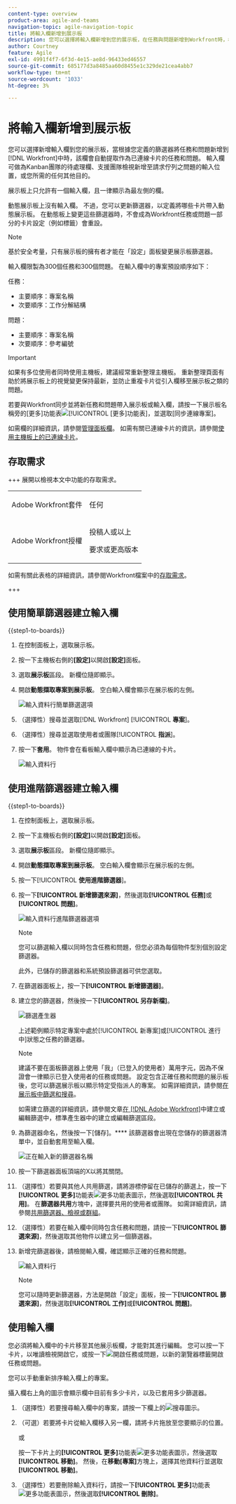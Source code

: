 ```yaml
---
content-type: overview
product-area: agile-and-teams
navigation-topic: agile-navigation-topic
title: 將輸入欄新增到展示板
description: 您可以選擇將輸入欄新增到您的展示板，在任務與問題新增到Workfront時，根據您定義的篩選器自動提取作為連線卡片。
author: Courtney
feature: Agile
exl-id: 4991f4f7-6f3d-4e15-ae8d-96433ed46557
source-git-commit: 685177d3a8485aa60d8455e1c329de21cea4abb7
workflow-type: tm+mt
source-wordcount: '1033'
ht-degree: 3%

---
```


# 將輸入欄新增到展示板

<!-- Audited: 5/2025 -->

您可以選擇新增輸入欄到您的展示板，當根據您定義的篩選器將任務和問題新增到[!DNL Workfront]中時，該欄會自動提取作為已連線卡片的任務和問題。 輸入欄可做為Kanban團隊的待處理欄、支援團隊檢視新增至請求佇列之問題的輸入位置，或您所需的任何其他目的。

展示板上只允許有一個輸入欄，且一律顯示為最左側的欄。

動態展示板上沒有輸入欄。 不過，您可以更新篩選器，以定義將哪些卡片帶入動態展示板。 在動態板上變更這些篩選器時，不會成為Workfront任務或問題一部分的卡片設定（例如標籤）會重設。

>[!NOTE]
>
>基於安全考量，只有展示板的擁有者才能在「設定」面板變更展示板篩選器。

輸入欄限製為300個任務和300個問題。 在輸入欄中的專案預設順序如下：

任務：

* 主要順序：專案名稱
* 次要順序：工作分解結構

問題：

* 主要順序：專案名稱
* 次要順序：參考編號

>[!IMPORTANT]
>
>如果有多位使用者同時使用主機板，建議經常重新整理主機板。 重新整理頁面有助於將展示板上的視覺變更保持最新，並防止重複卡片從引入欄移至展示板之類的問題。
>
>若要與Workfront同步並將新任務和問題帶入展示板或輸入欄，請按一下展示板名稱旁的[更多]功能表![[!UICONTROL [更多]功能表]](assets/more-menu.png)，並選取[同步連線專案]。

如需欄的詳細資訊，請參閱[管理面板欄](/help/quicksilver/agile/get-started-with-boards/manage-board-columns.md)。 如需有關已連線卡片的資訊，請參閱[使用主機板上的已連線卡片](/help/quicksilver/agile/get-started-with-boards/connected-cards.md)。

## 存取需求

+++ 展開以檢視本文中功能的存取需求。

<table style="table-layout:auto"> 
 <col> 
 <col> 
 <tbody> 
  <tr> 
   <td role="rowheader">Adobe Workfront套件</td> 
   <td> <p>任何</p> </td> 
  </tr> 
  <tr> 
   <td role="rowheader">Adobe Workfront授權</td> 
   <td> 
   <p>投稿人或以上</p> 
   <p>要求或更高版本</p>
   </td> 
  </tr> 
 </tbody> 
</table>

如需有關此表格的詳細資訊，請參閱Workfront檔案中的[存取需求](/help/quicksilver/administration-and-setup/add-users/access-levels-and-object-permissions/access-level-requirements-in-documentation.md)。

+++

## 使用簡單篩選器建立輸入欄

{{step1-to-boards}}

1. 在控制面板上，選取展示板。
1. 按一下主機板右側的&#x200B;**[設定]**&#x200B;以開啟&#x200B;**[設定]**&#x200B;面板。
1. 選取&#x200B;**展示板**&#x200B;區段。 新欄位隨即顯示。
1. 開啟&#x200B;**動態擷取專案到展示板**。 空白輸入欄會顯示在展示板的左側。

   ![輸入資料行簡單篩選選項](assets/board-section.png)

1. （選擇性）搜尋並選取[!DNL Workfront] [!UICONTROL **專案**]。
1. （選擇性）搜尋並選取使用者或團隊&#x200B;[!UICONTROL **指派**]。
1. 按一下&#x200B;**套用**。 物件會在看板輸入欄中顯示為已連線的卡片。

   ![輸入資料行](assets/intake-column-added3.png)

## 使用進階篩選器建立輸入欄

{{step1-to-boards}}

1. 在控制面板上，選取展示板。
1. 按一下主機板右側的&#x200B;**[設定]**&#x200B;以開啟&#x200B;**[設定]**&#x200B;面板。
1. 選取&#x200B;**展示板**&#x200B;區段。 新欄位隨即顯示。
1. 開啟&#x200B;**動態擷取專案到展示板**。 空白輸入欄會顯示在展示板的左側。

1. 按一下&#x200B;[!UICONTROL **使用進階篩選器**]。

1. 按一下&#x200B;**[!UICONTROL 新增篩選來源]**，然後選取&#x200B;**[!UICONTROL 任務]**&#x200B;或&#x200B;**[!UICONTROL 問題]**。

   ![輸入資料行進階篩選器選項](assets/add-filter-sources-options.png)

   >[!NOTE]
   >
   >您可以篩選輸入欄以同時包含任務和問題，但您必須為每個物件型別個別設定篩選器。
   >
   >此外，已儲存的篩選器和系統預設篩選器可供您選取。

1. 在篩選器面板上，按一下&#x200B;**[!UICONTROL 新增篩選器]**。

1. 建立您的篩選器，然後按一下&#x200B;**[!UICONTROL 另存新檔]**。

   ![篩選產生器](assets/intake-filter-dialog6.png)

   上述範例顯示特定專案中處於[!UICONTROL 新專案]或[!UICONTROL 進行中]狀態之任務的篩選器。

   >[!NOTE]
   >
   >建議不要在面板篩選器上使用「我」（已登入的使用者）萬用字元，因為不保證會一律顯示已登入使用者的任務或問題。 設定包含正確任務和問題的展示板後，您可以篩選展示板以顯示特定受指派人的專案。 如需詳細資訊，請參閱[在展示板中篩選和搜尋](/help/quicksilver/agile/get-started-with-boards/filter-search-in-board.md)。

   如需建立篩選的詳細資訊，請參閱文章[在 [!DNL Adobe Workfront]](/help/quicksilver/reports-and-dashboards/reports/reporting-elements/create-filters.md)中建立或編輯篩選中，標準產生器中的建立或編輯篩選區段。

1. 為篩選器命名，然後按一下[儲存]。**** 該篩選器會出現在您儲存的篩選器清單中，並自動套用至輸入欄。

   ![正在輸入新的篩選器名稱](assets/save-as-modal.png)

1. 按一下篩選器面板頂端的X以將其關閉。

1. （選擇性）若要與其他人共用篩選，請將游標停留在已儲存的篩選上，按一下&#x200B;**[!UICONTROL 更多]**&#x200B;功能表![更多功能表圖示](assets/more-menu.png)，然後選取&#x200B;**[!UICONTROL 共用]**。 在&#x200B;**篩選器共用**&#x200B;方塊中，選擇要共用的使用者或團隊。 如需詳細資訊，請參閱[共用篩選器、檢視或群組](/help/quicksilver/reports-and-dashboards/reports/reporting-elements/share-filter-view-grouping.md)。
1. （選擇性）若要在輸入欄中同時包含任務和問題，請按一下&#x200B;**[!UICONTROL 篩選來源]**，然後選取其他物件以建立另一個篩選器。
1. 新增完篩選器後，請檢閱輸入欄，確認顯示正確的任務和問題。

   ![輸入資料行](assets/intake-column-added3.png)

   >[!NOTE]
   >
   >您可以隨時更新篩選器，方法是開啟「設定」面板，按一下&#x200B;**[!UICONTROL 篩選來源]**，然後選取&#x200B;**[!UICONTROL 工作]**&#x200B;或&#x200B;**[!UICONTROL 問題]**。

## 使用輸入欄

您必須將輸入欄中的卡片移至其他展示板欄，才能對其進行編輯。 您可以按一下卡片，以唯讀檢視開啟它，或按一下![開啟任務或問題](assets/boards-launch-icon.png)，以新的瀏覽器標籤開啟任務或問題。

您可以手動重新排序輸入欄上的專案。

攝入欄右上角的圖示會顯示欄中目前有多少卡片，以及已套用多少篩選器。

1. （選擇性）若要搜尋輸入欄中的專案，請按一下欄上的![搜尋圖示](assets/search-icon.png)。
1. （可選）若要將卡片從輸入欄移入另一欄，請將卡片拖放至您要顯示的位置。

   或

   按一下卡片上的&#x200B;**[!UICONTROL 更多]**&#x200B;功能表![更多功能表圖示](assets/more-menu.png)，然後選取&#x200B;**[!UICONTROL 移動]**。 然後，在&#x200B;**移動[專案]**&#x200B;方塊上，選擇其他資料行並選取&#x200B;**[!UICONTROL 移動]**。

1. （選擇性）若要刪除輸入資料行，請按一下&#x200B;**[!UICONTROL 更多]**&#x200B;功能表![更多功能表圖示](assets/more-menu.png)，然後選取&#x200B;**[!UICONTROL 刪除]**。
